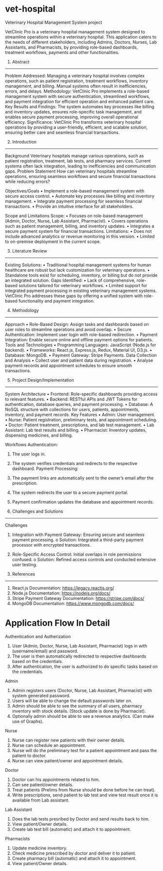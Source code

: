 # vet-hospital
Veterinary Hospital Management System project

VetClinic Pro is a veterinary hospital management system designed to streamline operations within a veterinary hospital. This application caters to the needs of different stakeholders, including Admins, Doctors, Nurses, Lab Assistants, and Pharmacists, by providing role-based dashboards, treatment workflows, payments and other functionalities.

1. Abstract
-----------
Problem Addressed: Managing a veterinary hospital involves complex operations, such as patient registration, treatment workflows, inventory management, and billing. Manual systems often result in inefficiencies, errors, and delays.
Methodology: VetClinic Pro implements a role-based management system with secure authentication, streamlined workflows, and payment integration for efficient operation and enhanced patient care.
Key Results and Findings: The system automates key processes like billing and inventory updates, ensures role-specific task management, and enables secure payment processing, improving overall operational efficiency.
Significance: VetClinic Pro transforms veterinary hospital operations by providing a user-friendly, efficient, and scalable solution, ensuring better care and seamless financial transactions.

2. Introduction
---------------
Background
Veterinary hospitals manage various operations, such as patient registration, treatment, lab tests, and pharmacy services. Current systems often lack integration, leading to inefficiencies and communication gaps.
Problem Statement
How can veterinary hospitals streamline operations, ensuring seamless workflows and secure financial transactions while reducing errors?

Objectives/Goals
•	Implement a role-based management system with secure access control.
•	Automate key processes like billing and inventory management.
•	Integrate payment processing for seamless financial transactions.
•	Provide an intuitive interface for all stakeholders.

Scope and Limitations
Scope:
•	Focuses on role-based management (Admin, Doctor, Nurse, Lab Assistant, Pharmacist).
•	Covers operations such as patient management, billing, and inventory updates.
•	Integrates a secure payment system for financial transactions.
Limitations:
•	Does not include advanced analytics or revenue monitoring in this version.
•	Limited to on-premise deployment in the current scope.

3. Literature Review
--------------------
Existing Solutions:
•	Traditional hospital management systems for human healthcare are robust but lack customization for veterinary operations.
•	Standalone tools exist for scheduling, inventory, or billing but do not provide an integrated solution.
Gaps Identified:
•	Lack of comprehensive, role-based solutions tailored for veterinary workflows.
•	Limited support for integrated payment processing in existing veterinary management systems.
VetClinic Pro addresses these gaps by offering a unified system with role-based functionality and payment integration.

4. Methodology
--------------
Approach
•	Role-Based Design: Assign tasks and dashboards based on user roles to streamline operations and avoid overlap.
•	Secure Authentication: Implement user login with role-based redirection.
•	Payment Integration: Enable secure online and offline payment options for patients.
Tools and Technologies
•	Programming Languages: JavaScript (Node.js for backend).
•	Frameworks: React.js, Express.js, Redux, Material UI, D3.js.
•	Database: MongoDB.
•	Payment Gateway: Stripe Payments.
Data Collection and Analysis
•	Collect user and patient data during registration.
•	Analyse payment records and appointment schedules to ensure smooth transactions.

5. Project Design/Implementation
--------------------------------
System Architecture
•	Frontend: Role-specific dashboards providing access to relevant features.
•	Backend: RESTful APIs and JWT Tokens for authentication, database queries, and payment processing.
•	Database: A NoSQL structure with collections for users, patients, appointments, inventory, and payment records.
Key Features
•	Admin: User management.
•	Nurse: Patient registration, preliminary tests, and appointment scheduling.
•	Doctor: Patient treatment, prescriptions, and lab test management.
•	Lab Assistant: Lab test results and billing.
•	Pharmacist: Inventory updates, dispensing medicines, and billing.

Workflows
Authentication:
1.	The user logs in.
2.	The system verifies credentials and redirects to the respective dashboard.
Payment Processing:
1.	The payment links are automatically sent to the owner’s email after the prescription.
2.	The system redirects the user to a secure payment portal.
3.	Payment confirmation updates the database and appointment records.

6. Challenges and Solutions
---------------------------
Challenges
1.	Integration with Payment Gateway: Ensuring secure and seamless payment processing.
o	Solution: Integrated a third-party payment processor with encrypted transactions.
2.	Role-Specific Access Control: Initial overlaps in role permissions confused.
o	Solution: Refined access controls and conducted extensive user testing.

7. References
-------------
1.	React.js Documentation: https://legacy.reactjs.org/
2.	Node.js Documentation: https://nodejs.org/docs/
3.	Stripe Payment Gateway Documentation: https://stripe.com/docs/
4.	MongoDB Documentation: https://www.mongodb.com/docs/


Application Flow In Detail
==========================

Authentication and Autherization

1) User (Admin, Doctor, Nurse, Lab Assistant, Pharmacist) logs in with (username/email) and password.
2) The user is then automatically redirected to respective dashboards based on the credentials.
3) After authentication, the user is authorized to do specific tasks based on the credentials.

Admin

1) Admin registers users (Doctor, Nurse, Lab Assistant, Pharmacist) with system generated password.
2) Users will be able to change the default passwords later on.
3) Admin should be able to see the summary of all users, pharmacy inventory with stock details. (Stock update is done by Pharmacist).
4) Optionally admin should be able to see a revenue analytics. (Can make use of Graphs).

Nurse 

1) Nurse can register new patients with their owner details.
2) Nurse can schedule an appointment.
3) Nurse will do the preliminary test for a patient appointment and pass the patient to doctor.
4) Nurse can view patient/owner and appointment details.

Doctor

1) Doctor can his appointments related to him.
2) Can see patient/owner details.
3) Treat patients (Prelims from Nurse should be done before he can treat).
4) Write prescriptions, send patient to lab test and view test result once it is available from Lab assistant.

Lab Assistant

1) Does the lab tests presribed by Doctor and send results back to him.
2) View patient/Owner details.
3) Create lab test bill (automatic) and attach it to appointment. 

Pharmacists

1) Update medicine inventory.
2) Check medicine prescribed by doctor and deliver it to patient.
3) Create pharmacy bill (automatic) and attach it to appointment.
4) View patient/Owner details.
